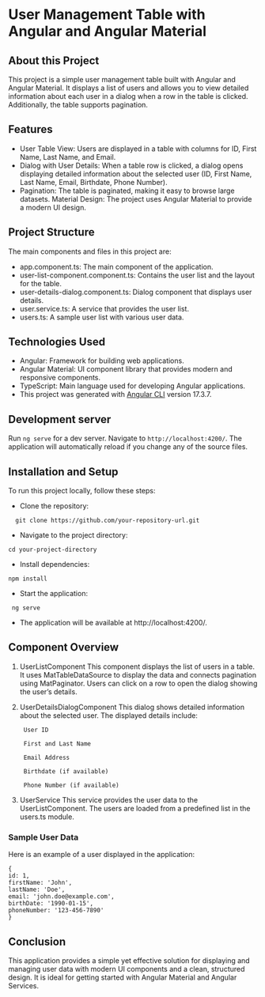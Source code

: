 # User Management Table with Angular and Angular Material

## About this Project

This project is a simple user management table built with Angular and Angular Material. It displays a list of users and allows you to view detailed information about each user in a dialog when a row in the table is clicked. Additionally, the table supports pagination.

## Features

- User Table View: Users are displayed in a table with columns for ID, First Name, Last Name, and Email.
- Dialog with User Details: When a table row is clicked, a dialog opens displaying detailed information about the selected user (ID, First Name, Last Name, Email, Birthdate, Phone Number).
- Pagination: The table is paginated, making it easy to browse large datasets.
  Material Design: The project uses Angular Material to provide a modern UI design.

## Project Structure

The main components and files in this project are:

- app.component.ts: The main component of the application.
- user-list-component.component.ts: Contains the user list and the layout for the table.
- user-details-dialog.component.ts: Dialog component that displays user details.
- user.service.ts: A service that provides the user list.
- users.ts: A sample user list with various user data.

## Technologies Used

- Angular: Framework for building web applications.
- Angular Material: UI component library that provides modern and responsive components.
- TypeScript: Main language used for developing Angular applications.
- This project was generated with [Angular CLI](https://github.com/angular/angular-cli) version 17.3.7.

## Development server

Run `ng serve` for a dev server. Navigate to `http://localhost:4200/`. The application will automatically reload if you change any of the source files.

## Installation and Setup

To run this project locally, follow these steps:

- Clone the repository:

```
  git clone https://github.com/your-repository-url.git
```

- Navigate to the project directory:

```
cd your-project-directory
```

- Install dependencies:

```
npm install
```

- Start the application:

```
 ng serve
```

- The application will be available at http://localhost:4200/.

## Component Overview

1.  UserListComponent
    This component displays the list of users in a table. It uses MatTableDataSource to display the data and connects pagination using MatPaginator. Users can click on a row to open the dialog showing the user’s details.

2.  UserDetailsDialogComponent
    This dialog shows detailed information about the selected user. The displayed details include:

         User ID

         First and Last Name

         Email Address

         Birthdate (if available)

         Phone Number (if available)

3.  UserService
    This service provides the user data to the UserListComponent. The users are loaded from a predefined list in the users.ts module.

### Sample User Data

Here is an example of a user displayed in the application:

    {
    id: 1,
    firstName: 'John',
    lastName: 'Doe',
    email: 'john.doe@example.com',
    birthDate: '1990-01-15',
    phoneNumber: '123-456-7890'
    }

## Conclusion

This application provides a simple yet effective solution for displaying and managing user data with modern UI components and a clean, structured design. It is ideal for getting started with Angular Material and Angular Services.
